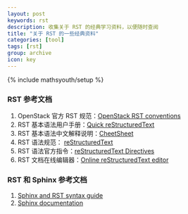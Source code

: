 ```yaml
---
layout: post
keywords: rst
description: 收集关于 RST 的经典学习资料，以便随时查阅
title: "关于 RST 的一些经典资料"
categories: [tool]
tags: [rst]
group: archive
icon: key
---
```

{% include mathsyouth/setup %}


### RST 参考文档
1. OpenStack 官方 RST 规范：[OpenStack RST conventions](http://docs.openstack.org/contributor-guide/rst-conv.html)
1. RST 基本语法用户手册：[Quick reStructuredText](http://docutils.sourceforge.net/docs/user/rst/quickref.html)
1. RST 基本语法中文解释说明：[CheetSheet](https://github.com/SeayXu/CheatSheet/blob/master/files/reStructuredText-Quick-Syntax.md)
1. RST 语法规范： [reStructuredText](http://docutils.sourceforge.net/docs/ref/rst/restructuredtext.html)
1. RST 语法官方指令：[reStructuredText Directives](http://docutils.sourceforge.net/docs/ref/rst/directives.html)
1. RST 文档在线编辑器：[Online reStructuredText editor](http://rst.ninjs.org/)

### RST 和 Sphinx 参考文档

1. [Sphinx and RST syntax guide](http://thomas-cokelaer.info/tutorials/sphinx/index.html)
2. [Sphinx documentation](https://github.com/sphinx-doc/sphinx)
